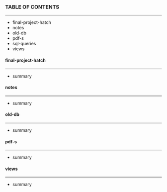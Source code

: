 ### TABLE OF CONTENTS
---
* final-project-hatch
* notes
* old-db
* pdf-s
* sql-queries
* views

#### final-project-hatch
---
- summary

#### notes
---
- summary

#### old-db
---
- summary

#### pdf-s
---
- summary

#### views
---
- summary
